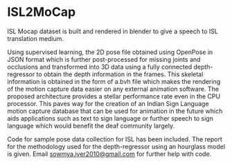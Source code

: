 # ISL2MoCap
ISL Mocap dataset is built and rendered in blender to give a speech to ISL translation medium.


Using supervised learning, the 2D pose file obtained using OpenPose in JSON format which is further post-processed for missing joints and occlusions and transformed into 3D data using a fully connected depth-regressor to obtain the depth information in the frames. This skeletal information is obtained in the form of a.bvh file which makes the rendering of the motion capture data easier on any external animation software. The proposed architecture provides a stellar performance rate even in the CPU processor. This paves way for the creation of an Indian Sign Language motion capture database that can be used for animation in the future which aids applications such as text to sign language or further speech to sign language which would benefit the deaf community largely.

Code for sample pose data collection for ISL has been included. The report for the methodology used for the depth-regressor using an hourglass model is given. Email sowmya.iyer2010@gmail.com for further help with code.

